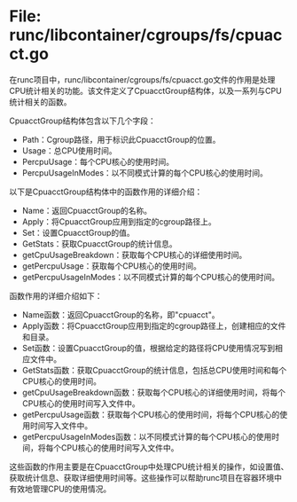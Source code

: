 # File: runc/libcontainer/cgroups/fs/cpuacct.go

在runc项目中，runc/libcontainer/cgroups/fs/cpuacct.go文件的作用是处理CPU统计相关的功能。该文件定义了CpuacctGroup结构体，以及一系列与CPU统计相关的函数。

CpuacctGroup结构体包含以下几个字段：
- Path：Cgroup路径，用于标识此CpuacctGroup的位置。
- Usage：总CPU使用时间。
- PercpuUsage：每个CPU核心的使用时间。
- PercpuUsageInModes：以不同模式计算的每个CPU核心的使用时间。

以下是CpuacctGroup结构体中的函数作用的详细介绍：

- Name：返回CpuacctGroup的名称。
- Apply：将CpuacctGroup应用到指定的cgroup路径上。
- Set：设置CpuacctGroup的值。
- GetStats：获取CpuacctGroup的统计信息。
- getCpuUsageBreakdown：获取每个CPU核心的详细使用时间。
- getPercpuUsage：获取每个CPU核心的使用时间。
- getPercpuUsageInModes：以不同模式计算的每个CPU核心的使用时间。

函数作用的详细介绍如下：

- Name函数：返回CpuacctGroup的名称，即"cpuacct"。
- Apply函数：将CpuacctGroup应用到指定的cgroup路径上，创建相应的文件和目录。
- Set函数：设置CpuacctGroup的值，根据给定的路径将CPU使用情况写到相应文件中。
- GetStats函数：获取CpuacctGroup的统计信息，包括总CPU使用时间和每个CPU核心的使用时间。
- getCpuUsageBreakdown函数：获取每个CPU核心的详细使用时间，将每个CPU核心的使用时间写入文件中。
- getPercpuUsage函数：获取每个CPU核心的使用时间，将每个CPU核心的使用时间写入文件中。
- getPercpuUsageInModes函数：以不同模式计算的每个CPU核心的使用时间，将每个CPU核心的使用时间写入文件中。

这些函数的作用主要是在CpuacctGroup中处理CPU统计相关的操作，如设置值、获取统计信息、获取详细使用时间等。这些操作可以帮助runc项目在容器环境中有效地管理CPU的使用情况。

